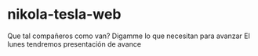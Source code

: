 # nikola-tesla-web
Que tal compañeros como van?
Digamme lo que necesitan para avanzar
El lunes tendremos presentación de avance
